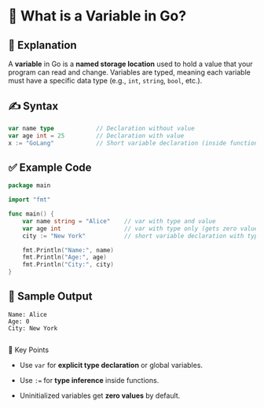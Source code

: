 # 🔄   What is a Variable in Go?

## 📘 Explanation

A **variable** in Go is a **named storage location** used to hold a value that your program can read and change. Variables are typed, meaning each variable must have a specific data type (e.g., `int`, `string`, `bool`, etc.).

## ✍️ Syntax

```go
var name type            // Declaration without value
var age int = 25         // Declaration with value
x := "GoLang"            // Short variable declaration (inside functions only)

```
## ✅ Example Code

```go
package main

import "fmt"

func main() {
    var name string = "Alice"    // var with type and value
    var age int                  // var with type only (gets zero value)
    city := "New York"           // short variable declaration with type inference

    fmt.Println("Name:", name)
    fmt.Println("Age:", age)
    fmt.Println("City:", city)
}


```

## 🧪 Sample Output

```
Name: Alice
Age: 0
City: New York


```

📝 Key Points

- Use `var` for **explicit type declaration** or global variables.

- Use `:=` for **type inference** inside functions.

- Uninitialized variables get **zero values** by default.